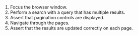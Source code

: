 1. Focus the browser window.
2. Perform a search with a query that has multiple results.
3. Assert that pagination controls are displayed.
4. Navigate through the pages.
5. Assert that the results are updated correctly on each page.